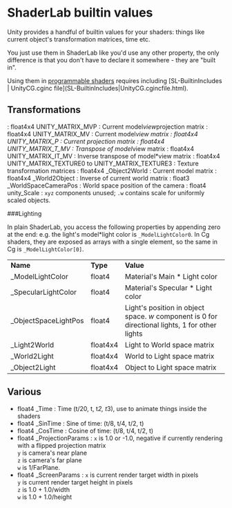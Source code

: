 ShaderLab builtin values
========================


Unity provides a handful of builtin values for your shaders: things like current object's transformation matrices, time etc.

You just use them in ShaderLab like you'd use any other property, the only difference is that you don't have to declare it somewhere - they are "built in".

Using them in [programmable shaders](SL-ShaderPrograms.html) requires including [SL-BuiltinIncludes | <span class=keyword>UnityCG.cginc</span> file](SL-BuiltinIncludes|<span class=keyword>UnityCG.cginc</span>file.html).

Transformations
---------------


: <span class=component>float4x4 UNITY_MATRIX_MVP</span> : Current model*view*projection matrix
: <span class=component>float4x4 UNITY_MATRIX_MV</span> : Current model*view matrix
: <span class=component>float4x4 UNITY_MATRIX_P</span> : Current projection matrix
: <span class=component>float4x4 UNITY_MATRIX_T_MV</span> : Transpose of model*view matrix
: <span class=component>float4x4 UNITY_MATRIX_IT_MV</span> : Inverse transpose of model*view matrix
: <span class=component>float4x4 UNITY_MATRIX_TEXTURE0</span> to <span class=component>UNITY_MATRIX_TEXTURE3</span> : Texture transformation matrices
: <span class=component>float4x4 _Object2World</span> : Current model matrix
: <span class=component>float4x4 _World2Object</span> : Inverse of current world matrix
: <span class=component>float3 _WorldSpaceCameraPos</span> : World space position of the camera
: <span class=component>float4 unity_Scale</span> : `xyz` components unused; `.w` contains scale for uniformly scaled objects.

###Lighting

In plain ShaderLab, you access the following properties by appending zero at the end: e.g. the light's model*light color is `_ModelLightColor0`. In Cg shaders, they are exposed as arrays with a single element, so the same in Cg is `_ModelLightColor[0]`.


|    |    |    |
|:---|:---|:---|
| __Name__ | __Type__ | __Value__ |
|_ModelLightColor |float4 |Material's Main * Light color |
|_SpecularLightColor |float4 |Material's Specular * Light color |
|_ObjectSpaceLightPos |float4 |Light's position in object space. _w_ component is 0 for directional lights, 1 for other lights |
|_Light2World |float4x4 |Light to World space matrix |
|_World2Light |float4x4 |World to Light space matrix |
|_Object2Light |float4x4 |Object to Light space matrix |

Various
-------


* <span class=component>float4 _Time</span> : Time (t/20, t, t*2, t*3), use to animate things inside the shaders
* <span class=component>float4 _SinTime</span> : Sine of time: (t/8, t/4, t/2, t)
* <span class=component>float4 _CosTime</span> : Cosine of time: (t/8, t/4, t/2, t)
* <span class=component>float4 _ProjectionParams</span> :
  `x` is 1.0 or -1.0, negative if currently rendering with a flipped projection matrix   
  `y` is camera's near plane   
  `z` is camera's far plane   
  `w` is 1/FarPlane.
* <span class=component>float4 _ScreenParams</span> :
  `x` is current render target width in pixels   
  `y` is current render target height in pixels   
  `z` is 1.0 + 1.0/width   
  `w` is 1.0 + 1.0/height
